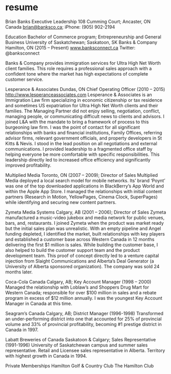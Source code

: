 # resume

Brian Banks Executive Leadership
108 Cumming Court; Ancaster, ON Canada 
brian@banksco.ca; iPhone: (905) 902-2194

Education
Bachelor of Commerce program; Entrepreneurship and General Business University of Saskatchewan; Saskatoon, SK
Banks & Company
Hamilton, ON (2015 – Present)
www.banksconnect.ca
Twitter: @banksconnect

Banks & Company provides immigration services for Ultra High Net Worth client families. This role requires a professional sales approach with a confident tone where the market has high expectations of complete customer service.

Lesperance & Associates
Dundas, ON
Chief Operating Officer (2010 – 2015) http://www.lesperanceassociates.com
Lesperance & Associates is an Immigration Law firm specializing in economic citizenship or tax residence and sometimes US expatriation for Ultra High Net Worth clients and their families. The Managing Partner did not enjoy selling, negotiation, conflict, managing people, or communicating difficult news to clients and advisors. I joined L&A with the mandate to bring a framework of process to this burgeoning law firm. I was the point of contact for all significant relationships with banks and financial institutions, Family Offices, referring advisor firms, relevant government officials, and property developers in St Kitts & Nevis. I stood in the lead position on all negotiations and external communications. I provided leadership to a fragmented office staff by helping everyone be more comfortable with specific responsibilities. This leadership directly led to increased office efficiency and significantly improved profitability.

Multiplied Media
Toronto, ON (2007 – 2009); Director of Sales
Multiplied Media deployed a local search model for mobile networks. Its’ brand ‘Poynt’ was one of the top downloaded applications in BlackBerry’s App World and within the Apple App Store. I managed the relationships with initial content partners (Research in Motion, YellowPages, Cinema Clock, SuperPages) while identifying and securing new content partners.

Zymeta Media Systems
Calgary, AB (2001 – 2006); Director of Sales
Zymeta manufactured a music-video jukebox and media network for public venues, bars, and, restaurants. I joined Zymeta when the product was market ready but the initial sales plan was unrealistic. With an empty pipeline and Angel funding depleted, I identified the market, built relationships with key players and established a customer base across Western Canada in 12 months delivering the first $1 million is sales. While building the customer base, I also helped to build the customer support team and the product development team. This proof of concept directly led to a venture capital injection from Slaight Communications and Alberta’s Deal Generator (a University of Alberta sponsored organization). The company was sold 24 months later.

Coca-Cola Canada
Calgary, AB; Key Account Manager (1998 – 2000)
Managed the relationship with Loblaw’s and Shoppers Drug Mart for Western Canada; responsible for over $100 million in sales and a rebate program in excess of $12 million annually. I was the youngest Key Account Manager in Canada at this time.

Seagram’s Canada
Calgary, AB; District Manager (1996-1998)
Transformed an under-performing district into one that accounted for 25% of provincial volume and 33% of provincial profitability, becoming #1 prestige district in Canada in 1997.

Labatt Breweries of Canada
Saskatoon & Calgary; Sales Representative (1991-1996)
University of Saskatchewan campus and summer sales representative. Retail and Licensee sales representative in Alberta. Territory with highest growth in Canada in 1994.

Private Memberships
Hamilton Golf & Country Club 
The Hamilton Club
  
